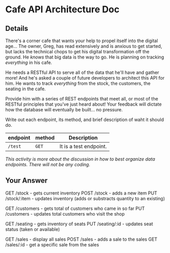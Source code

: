 # Cafe API Architecture Doc

## Details

There's a corner cafe that wants your help to propel itself into the digital age... The owner, Greg, has read extensively and is anxious to get started, but lacks the technical chops to get his digital transformation off the ground. He _knows_ that big data is the way to go. He is planning on tracking _everything_ in his cafe.

He needs a RESTful API to serve all of the data that he'll have and gather more! And he's asked a couple of future developers to architect this API for him. He wants to track _everything_ from the stock, the customers, the seating in the cafe.

Provide him with a series of REST endpoints that meet all, or most of the RESTful principles that you've just heard about! Your feedback will dictate how the database will eventually be built... no pressure.

Write out each endpoint, its method, and brief description of waht it should do.

| endpoint | method | Description            |
| -------- | ------ | ---------------------- |
| `/test`  | `GET`  | It is a test endpoint. |

_This activity is more about the discussion in how to best organize data endpoints. There will not be any coding._

## Your Answer

GET /stock - gets current inventory
POST /stock - adds a new item
PUT /stock/:item - updates inventory (adds or substracts quantity to an existing)

GET /customers - gets total of customers who came in so far
PUT /customers - updates total customers who visit the shop

GET /seating - gets inventory of seats
PUT /seating/:id - updates seat status (taken or available)

GET /sales - display all sales
POST /sales - adds a sale to the sales
GET /sales/:id - get a specific sale from the sales
